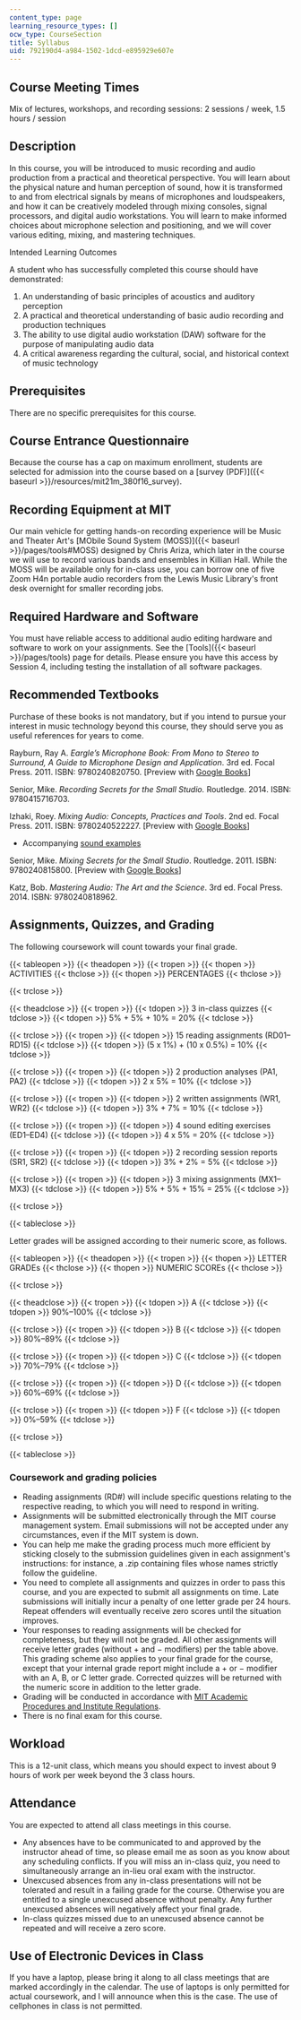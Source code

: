```yaml
---
content_type: page
learning_resource_types: []
ocw_type: CourseSection
title: Syllabus
uid: 792190d4-a984-1502-1dcd-e895929e607e
---
```


Course Meeting Times
--------------------

Mix of lectures, workshops, and recording sessions: 2 sessions / week, 1.5 hours / session

Description
-----------

In this course, you will be introduced to music recording and audio production from a practical and theoretical perspective. You will learn about the physical nature and human perception of sound, how it is transformed to and from electrical signals by means of microphones and loudspeakers, and how it can be creatively modeled through mixing consoles, signal processors, and digital audio workstations. You will learn to make informed choices about microphone selection and positioning, and we will cover various editing, mixing, and mastering techniques.

Intended Learning Outcomes

A student who has successfully completed this course should have demonstrated:

1.  An understanding of basic principles of acoustics and auditory perception
2.  A practical and theoretical understanding of basic audio recording and production techniques
3.  The ability to use digital audio workstation (DAW) software for the purpose of manipulating audio data
4.  A critical awareness regarding the cultural, social, and historical context of music technology

Prerequisites
-------------

There are no specific prerequisites for this course.

Course Entrance Questionnaire
-----------------------------

Because the course has a cap on maximum enrollment, students are selected for admission into the course based on a [survey (PDF)]({{< baseurl >}}/resources/mit21m_380f16_survey).

Recording Equipment at MIT
--------------------------

Our main vehicle for getting hands-on recording experience will be Music and Theater Art's [MObile Sound System (MOSS)]({{< baseurl >}}/pages/tools#MOSS) designed by Chris Ariza, which later in the course we will use to record various bands and ensembles in Killian Hall. While the MOSS will be available only for in-class use, you can borrow one of five Zoom H4n portable audio recorders from the Lewis Music Library's front desk overnight for smaller recording jobs.

Required Hardware and Software
------------------------------

You must have reliable access to additional audio editing hardware and software to work on your assignments. See the [Tools]({{< baseurl >}}/pages/tools) page for details. Please ensure you have this access by Session 4, including testing the installation of all software packages.

Recommended Textbooks
---------------------

Purchase of these books is not mandatory, but if you intend to pursue your interest in music technology beyond this course, they should serve you as useful references for years to come.

Rayburn, Ray A. _Eargle’s Microphone Book: From Mono to Stereo to Surround, A Guide to Microphone Design and Application_. 3rd ed. Focal Press. 2011. ISBN: 9780240820750. \[Preview with [Google Books](http://books.google.com/books?id=8jNMkIvgEqEC&pg=PAfrontcover)\]

Senior, Mike. _Recording Secrets for the Small Studio._ Routledge. 2014. ISBN: 9780415716703.

Izhaki, Roey. _Mixing Audio: Concepts, Practices and Tools_. 2nd ed. Focal Press. 2011. ISBN: 9780240522227. \[Preview with [Google Books](http://books.google.com/books?id=f-Rz8c73xh4C&pg=PAfrontcover)\]

*   Accompanying [sound examples](http://routledgetextbooks.com/textbooks/_author/izhaki-9780240522227/resources.php)

Senior, Mike. _Mixing Secrets for the Small Studio_. Routledge. 2011. ISBN: 9780240815800. \[Preview with [Google Books](http://books.google.com/books?id=69ssLE3UwD8C&pg=PAfrontcover)\]

Katz, Bob. _Mastering Audio: The Art and the Science_. 3rd ed. Focal Press. 2014. ISBN: 9780240818962.

Assignments, Quizzes, and Grading
---------------------------------

The following coursework will count towards your final grade.

{{< tableopen >}}
{{< theadopen >}}
{{< tropen >}}
{{< thopen >}}
ACTIVITIES
{{< thclose >}}
{{< thopen >}}
PERCENTAGES
{{< thclose >}}

{{< trclose >}}

{{< theadclose >}}
{{< tropen >}}
{{< tdopen >}}
3 in-class quizzes
{{< tdclose >}}
{{< tdopen >}}
5% + 5% + 10% = 20%
{{< tdclose >}}

{{< trclose >}}
{{< tropen >}}
{{< tdopen >}}
15 reading assignments (RD01–RD15)
{{< tdclose >}}
{{< tdopen >}}
(5 x 1%) + (10 x 0.5%) = 10%
{{< tdclose >}}

{{< trclose >}}
{{< tropen >}}
{{< tdopen >}}
2 production analyses (PA1, PA2)
{{< tdclose >}}
{{< tdopen >}}
2 x 5% = 10%
{{< tdclose >}}

{{< trclose >}}
{{< tropen >}}
{{< tdopen >}}
2 written assignments (WR1, WR2)
{{< tdclose >}}
{{< tdopen >}}
3% + 7% = 10%
{{< tdclose >}}

{{< trclose >}}
{{< tropen >}}
{{< tdopen >}}
4 sound editing exercises (ED1–ED4)
{{< tdclose >}}
{{< tdopen >}}
4 x 5% = 20%
{{< tdclose >}}

{{< trclose >}}
{{< tropen >}}
{{< tdopen >}}
2 recording session reports (SR1, SR2)
{{< tdclose >}}
{{< tdopen >}}
3% + 2% = 5%
{{< tdclose >}}

{{< trclose >}}
{{< tropen >}}
{{< tdopen >}}
3 mixing assignments (MX1–MX3)
{{< tdclose >}}
{{< tdopen >}}
5% + 5% + 15% = 25%
{{< tdclose >}}

{{< trclose >}}

{{< tableclose >}}

Letter grades will be assigned according to their numeric score, as follows.

{{< tableopen >}}
{{< theadopen >}}
{{< tropen >}}
{{< thopen >}}
LETTER GRADEs
{{< thclose >}}
{{< thopen >}}
NUMERIC SCOREs
{{< thclose >}}

{{< trclose >}}

{{< theadclose >}}
{{< tropen >}}
{{< tdopen >}}
A
{{< tdclose >}}
{{< tdopen >}}
90%–100%
{{< tdclose >}}

{{< trclose >}}
{{< tropen >}}
{{< tdopen >}}
B
{{< tdclose >}}
{{< tdopen >}}
80%–89%
{{< tdclose >}}

{{< trclose >}}
{{< tropen >}}
{{< tdopen >}}
C
{{< tdclose >}}
{{< tdopen >}}
70%–79%
{{< tdclose >}}

{{< trclose >}}
{{< tropen >}}
{{< tdopen >}}
D
{{< tdclose >}}
{{< tdopen >}}
60%–69%
{{< tdclose >}}

{{< trclose >}}
{{< tropen >}}
{{< tdopen >}}
F
{{< tdclose >}}
{{< tdopen >}}
0%–59%
{{< tdclose >}}

{{< trclose >}}

{{< tableclose >}}

### Coursework and grading policies

*   Reading assignments (RD#) will include specific questions relating to the respective reading, to which you will need to respond in writing.
*   Assignments will be submitted electronically through the MIT course management system. Email submissions will not be accepted under any circumstances, even if the MIT system is down.
*   You can help me make the grading process much more efficient by sticking closely to the submission guidelines given in each assignment's instructions: for instance, a .zip containing files whose names strictly follow the guideline.
*   You need to complete all assignments and quizzes in order to pass this course, and you are expected to submit all assignments on time. Late submissions will initially incur a penalty of one letter grade per 24 hours. Repeat offenders will eventually receive zero scores until the situation improves.
*   Your responses to reading assignments will be checked for completeness, but they will not be graded. All other assignments will receive letter grades (without + and − modifiers) per the table above. This grading scheme also applies to your final grade for the course, except that your internal grade report might include a + or − modifier with an A, B, or C letter grade. Corrected quizzes will be returned with the numeric score in addition to the letter grade.
*   Grading will be conducted in accordance with [MIT Academic Procedures and Institute Regulations](http://catalog.mit.edu/mit/procedures/academic-performance-grades/#gradestext).
*   There is no final exam for this course.

Workload
--------

This is a 12-unit class, which means you should expect to invest about 9 hours of work per week beyond the 3 class hours.

Attendance
----------

You are expected to attend all class meetings in this course.

*   Any absences have to be communicated to and approved by the instructor ahead of time, so please email me as soon as you know about any scheduling conflicts. If you will miss an in-class quiz, you need to simultaneously arrange an in-lieu oral exam with the instructor.
*   Unexcused absences from any in-class presentations will not be tolerated and result in a failing grade for the course. Otherwise you are entitled to a single unexcused absence without penalty. Any further unexcused absences will negatively affect your final grade.
*   In-class quizzes missed due to an unexcused absence cannot be repeated and will receive a zero score.

Use of Electronic Devices in Class
----------------------------------

If you have a laptop, please bring it along to all class meetings that are marked accordingly in the calendar. The use of laptops is only permitted for actual coursework, and I will announce when this is the case. The use of cellphones in class is not permitted.